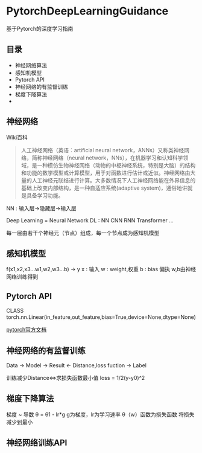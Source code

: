 # PytorchDeepLearningGuidance
基于Pytorch的深度学习指南

## 目录
* 神经网络算法
* 感知机模型
* Pytorch API
* 神经网络的有监督训练
* 梯度下降算法
* 

## 神经网络
Wiki百科
> 人工神经网络（英语：artificial neural network，ANNs）又称类神经网络，简称神经网络（neural network，NNs），在机器学习和认知科学领域，是一种模仿生物神经网络（动物的中枢神经系统，特别是大脑）的结构和功能的数学模型或计算模型，用于对函数进行估计或近似。神经网络由大量的人工神经元联结进行计算。大多数情况下人工神经网络能在外界信息的基础上改变内部结构，是一种自适应系统(adaptive system)，通俗地讲就是具备学习功能。
 
NN : 输入层->隐藏层->输入层

Deep Learning = Neural Network
DL : NN CNN RNN Transformer ...

每一层由若干个神经元（节点）组成，每一个节点成为感知机模型






## 感知机模型

f(x1,x2,x3...w1,w2,w3...b) -> y
x : 输入
w : weight,权重
b : bias 偏执
w,b由神经网络训练得到
 

## Pytorch API

CLASS torch.nn.Linear(in_feature,out_feature,bias=True,device=None,dtype=None)

[pytorch官方文档](https://pytorch.org/docs/stable/generated/torch.nn.Linear.html#torch.nn.Linear)



## 神经网络的有监督训练

Data -> Model -> Result <- Distance,loss fuction -> Label

训练减少Distance<=>求损失函数最小值
loss = 1/2(y-y0)^2

## 梯度下降算法

梯度 ~ 导数
θ = θ1 - lr*g
g为梯度，lr为学习速率
θ（w）函数为损失函数
将损失减少到最小

## 神经网络训练API

